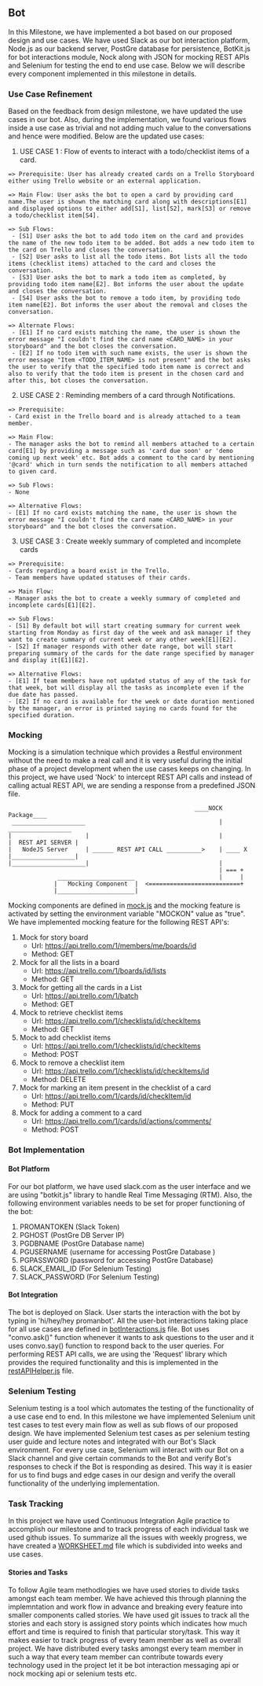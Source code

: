 ## Bot

In this Milestone, we have implemented a bot based on our proposed design and use cases. We have used Slack as our bot interaction platform, Node.js as our backend server, PostGre database for persistence, BotKit.js for bot interactions module, Nock along with JSON for mocking REST APIs and Selenium for testing the end to end use case. Below we will describe every component implemented in this milestone in details.

### Use Case Refinement

Based on the feedback from design milestone, we have updated the use cases in our bot. Also, during the implementation, we found various flows inside a use case as trivial and not adding much value to the conversations and hence were modified. Below are the updated use cases:

1. USE CASE 1 : Flow of events to interact with a todo/checklist items of a card.
```
=> Prerequisite: User has already created cards on a Trello Storyboard either using Trello website or an external application.

=> Main Flow: User asks the bot to open a card by providing card name.The user is shown the matching card along with descriptions[E1] and displayed options to either add[S1], list[S2], mark[S3] or remove a todo/checklist item[S4].

=> Sub Flows:
 - [S1] User asks the bot to add todo item on the card and provides the name of the new todo item to be added. Bot adds a new todo item to the card on Trello and closes the conversation.
 - [S2] User asks to list all the todo items. Bot lists all the todo items (checklist items) attached to the card and closes the conversation.
 - [S3] User asks the bot to mark a todo item as completed, by providing todo item name[E2]. Bot informs the user about the update and closes the conversation.
 - [S4] User asks the bot to remove a todo item, by providing todo item name[E2]. Bot informs the user about the removal and closes the conversation.
  
=> Alternate Flows: 
 - [E1] If no card exists matching the name, the user is shown the error message "I couldn't find the card name <CARD_NAME> in your storyboard" and the bot closes the conversation.
 - [E2] If no todo item with such name exists, the user is shown the error message "Item <TODO_ITEM_NAME> is not present" and the bot asks the user to verify that the specified todo item name is correct and also to verify that the todo item is present in the chosen card and after this, bot closes the conversation.

```
2. USE CASE 2 : Reminding members of a card through Notifications.
```
=> Prerequisite:
- Card exist in the Trello board and is already attached to a team member.

=> Main Flow:
- The manager asks the bot to remind all members attached to a certain card[E1] by providing a message such as 'card due soon' or 'demo coming up next week' etc. Bot adds a comment to the card by mentioning '@card' which in turn sends the notification to all members attached to given card.

=> Sub Flows:   
- None

=> Alternative Flows:   
- [E1] If no card exists matching the name, the user is shown the error message "I couldn't find the card name <CARD_NAME> in your storyboard" and the bot closes the conversation.
```
3. USE CASE 3 : Create weekly summary of completed and incomplete cards
```
=> Prerequisite:
- Cards regarding a board exist in the Trello.
- Team members have updated statuses of their cards.
                 
=> Main Flow:
- Manager asks the bot to create a weekly summary of completed and incomplete cards[E1][E2].

=> Sub Flows:   
- [S1] By default bot will start creating summary for current week starting from Monday as first day of the week and ask manager if they want to create summary of current week or any other week[E1][E2].
- [S2] If manager responds with other date range, bot will start preparing summary of the cards for the date range specified by manager and display it[E1][E2].

=> Alternative Flows:   
- [E1] If team members have not updated status of any of the task for that week, bot will display all the tasks as incomplete even if the due date has passed. 
- [E2] If no card is available for the week or date duration mentioned by the manager, an error is printed saying no cards found for the specified duration.
```


### Mocking

Mocking is a simulation technique which provides a Restful environment without the need to make a real call and it is very useful during the initial phase of a project development when the use cases keeps on changing. In this project, we have used 'Nock' to intercept REST API calls and instead of calling actual REST API, we are sending a response from a predefined JSON file. 

                                                      
                                                      
                                                         ____NOCK Package____                 
     _____________________                                      |                             __________________
    |                     |                                     |                            |  REST API SERVER |
    |   NodeJS Server     | ______ REST API CALL __________>    | ____ X                     |__________________|
    |_____________________|                                     |
                                                                | === +
                  ______________________                        |     |
                 |   Mocking Component  |  <==========================+
                 |______________________|
                 
                 
Mocking components are defined in [mock.js](src/mock.js) and the mocking feature is activated by setting the environment variable "MOCKON" value as "true". We have implemented mocking feature for the following REST API's:

1. Mock for story board
   * Url: https://api.trello.com/1/members/me/boards/id
   * Method: GET
2. Mock for all the lists in a board
    * Url: https://api.trello.com/1/boards/id/lists
    * Method: GET
3. Mock for getting all the cards in a List
    * Url: https://api.trello.com/1/batch
    * Method: GET
4. Mock to retrieve checklist items
    * Url: https://api.trello.com/1/checklists/id/checkItems
    * Method: GET
5. Mock to add checklist items
    * Url: https://api.trello.com/1/checklists/id/checkItems
    * Method: POST
6. Mock to remove a checklist item
    * Url: https://api.trello.com/1/checklists/id/checkItems/id
    * Method: DELETE
7. Mock for marking an item present in the checklist of a card
    * Url: https://api.trello.com/1/cards/id/checkItem/id
    * Method: PUT
8. Mock for adding a comment to a card
    * Url: https://api.trello.com/1/cards/id/actions/comments/
    * Method: POST

### Bot Implementation

#### Bot Platform
For our bot platform, we have used slack.com as the user interface and we are using "botkit.js" library to handle Real Time Messaging (RTM). Also, the following environment variables needs to be set for proper functioning of the bot:
1. PROMANTOKEN (Slack Token)
2. PGHOST (PostGre DB Server IP) 
3. PGDBNAME (PostGre Database name)
4. PGUSERNAME (username for accessing PostGre Database )
5. PGPASSWORD (password for accessing PostGre Database)
6. SLACK_EMAIL_ID (For Selenium Testing)
7. SLACK_PASSWORD (For Selenium Testing)

#### Bot Integration
The bot is deployed on Slack. User starts the interaction with the bot by typing in 'hi/hey/hey promanbot'. All the user-bot interactions taking place for all use cases are defined in [botInteractions.js](https://github.ncsu.edu/dgupta9/ProManBot/blob/master/src/botInteractions.js) file. Bot uses "convo.ask()" function whenever it wants to ask questions to the user and it uses convo.say() function to respond back to the user queries. For performing REST API calls, we are using the 'Request' library which provides the required functionality and this is implemented in the [restAPIHelper.js](https://github.ncsu.edu/dgupta9/ProManBot/blob/master/src/restAPIHelper.js) file.


### Selenium Testing

Selenium testing is a tool which automates the testing of the functionality of a use case end to end.
In this milestone we have implemented Selenium unit test cases to test every main flow as well as sub flows of our proposed design.
We have implemented Selenium test cases as per selenium testing user guide and lecture notes and integrated with our Bot's Slack environment.
For every use case, Selenium will interact with our Bot on a Slack channel and give certain commands to the Bot and verify Bot's responses to check if the Bot is responding as desired. This way it is easier for us to find bugs and edge cases in our design and verify the overall functionality of the underlying implementation.


### Task Tracking

In this project we have used Continuous Integration Agile practice to accomplish our milestone and to track progress of each individual task we used github issues. To summarize all the issues with weekly progress, we have created a [WORKSHEET.md](https://github.ncsu.edu/dgupta9/ProManBot/blob/master/WORKSHEET.md) file which is subdivided into weeks and use cases. 

#### Stories and Tasks

To follow Agile team methodlogies we have used stories to divide tasks amongst each team member. We have achieved this through planning the implemntation and work flow in advance and breaking every feature into smaller components called stories.
We have used git issues to track all the stories and each story is assigned story points which indicates how much effort and time is required to finish that particular story/task. This way it makes easier to track progress of every team member as well as overall project.
We have distributed every tasks amongst every team member in such a way that every team member can contribute towards every technology used in the project let it be bot interaction messaging api or nock mocking api or selenium tests etc.
